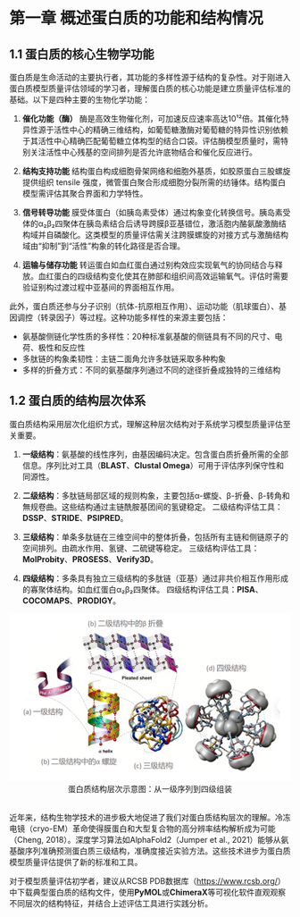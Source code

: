 # 第一章 概述蛋白质的功能和结构情况
## 1.1 蛋白质的核心生物学功能
蛋白质是生命活动的主要执行者，其功能的多样性源于结构的复杂性。对于刚进入蛋白质模型质量评估领域的学习者，理解蛋白质的核心功能是建立质量评估标准的基础。以下是四种主要的生物化学功能：

1.  **催化功能（酶）**
    酶是高效生物催化剂，可加速反应速率高达10¹²倍。其催化特异性源于活性中心的精确三维结构，如葡萄糖激酶对葡萄糖的特异性识别依赖于其活性中心精确匹配葡萄糖立体构型的结合口袋。评估酶模型质量时，需特别关注活性中心残基的空间排列是否允许底物结合和催化反应进行。

2.  **结构支持功能**
    结构蛋白构成细胞骨架网络和细胞外基质，如胶原蛋白三股螺旋提供组织 tensile 强度，微管蛋白聚合形成细胞分裂所需的纺锤体。结构蛋白模型需评估其聚合界面和力学特性。

3.  **信号转导功能**
    膜受体蛋白（如胰岛素受体）通过构象变化转换信号。胰岛素受体的α₂β₂四聚体在胰岛素结合后诱导跨膜β亚基错位，激活胞内酪氨酸激酶结构域并自磷酸化。这类模型的质量评估需关注跨膜螺旋的对接方式与激酶结构域由“抑制”到“活性”构象的转化路径是否合理。

4.  **运输与储存功能**
    转运蛋白如血红蛋白通过别构效应实现氧气的协同结合与释放。血红蛋白的四级结构变化使其在肺部和组织间高效运输氧气。评估时需要验证别构过渡过程中亚基间的界面相互作用。
    
此外，蛋白质还参与分子识别（抗体-抗原相互作用）、运动功能（肌球蛋白）、基因调控（转录因子）等过程。这种功能多样性的来源主要包括：

- 氨基酸侧链化学性质的多样性：20种标准氨基酸的侧链具有不同的尺寸、电荷、极性和反应性
- 多肽链的构象柔韧性：主链二面角允许多肽链采取多种构象
- 多样的折叠方式：不同的氨基酸序列通过不同的途径折叠成独特的三维结构

## 1.2 蛋白质的结构层次体系
蛋白质结构采用层次化组织方式，理解这种层次结构对于系统学习模型质量评估至关重要。

1.  **一级结构**：氨基酸的线性序列，由基因编码决定。包含蛋白质折叠所需的全部信息。序列比对工具（**BLAST**、**Clustal Omega**）可用于评估序列保守性和同源性。

2.  **二级结构**：多肽链局部区域的规则构象，主要包括α-螺旋、β-折叠、β-转角和無规卷曲。这些结构通过主链酰胺基团间的氢键稳定。
    二级结构评估工具：**DSSP**、**STRIDE**、**PSIPRED**。

3.  **三级结构**：单条多肽链在三维空间中的整体折叠，包括所有主链和侧链原子的空间排列。由疏水作用、氢键、二硫键等稳定。
    三级结构评估工具：**MolProbity**、**PROSESS**、**Verify3D**。

4.  **四级结构**：多条具有独立三级结构的多肽链（亚基）通过非共价相互作用形成的寡聚体结构。如血红蛋白α₂β₂四聚体。
    四级结构评估工具：**PISA**、**COCOMAPS**、**PRODIGY**。

<div align=center>
<img width="600" src="/docs/images/1_0.png"/>
</div>
<div align=center>蛋白质结构层次示意图：从一级序列到四级组装</div>
<br>

近年来，结构生物学技术的进步极大地促进了我们对蛋白质结构层次的理解。冷冻电镜（cryo-EM）革命使得膜蛋白和大型复合物的高分辨率结构解析成为可能（Cheng, 2018）。深度学习算法如AlphaFold2（Jumper et al., 2021）能够从氨基酸序列准确预测蛋白质三级结构，准确度接近实验方法。这些技术进步为蛋白质模型质量评估提供了新的标准和工具。

<p>对于模型质量评估初学者，建议从RCSB PDB数据库（<a href="https://www.rcsb.org/">https://www.rcsb.org/</a>）中下载典型蛋白质的结构文件，使用<strong>PyMOL</strong>或<strong>ChimeraX</strong>等可视化软件直观观察不同层次的结构特征，并结合上述评估工具进行实践分析。</p>









